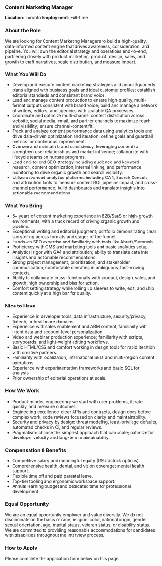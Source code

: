 ### Content Marketing Manager

**Location**: Toronto
**Employment**: Full-time

### About the Role
We are looking for Content Marketing Managers to build a high-quality, data-informed content engine that drives awareness, consideration, and pipeline. You will own the editorial strategy and operations end-to-end, partnering closely with product marketing, product, design, sales, and growth to craft narratives, scale distribution, and measure impact.

### What You Will Do
- Develop and execute content marketing strategies and annual/quarterly plans aligned with business goals and ideal customer profiles; establish editorial standards and consistent brand voice.
- Lead and manage content production to ensure high-quality, multi-format outputs consistent with brand voice; build and manage a network of writers, editors, and agencies with scalable QA processes.
- Coordinate and optimize multi-channel content distribution across website, social media, email, and partner channels to maximize reach and visibility; ensure channel-content fit.
- Track and analyze content performance data using analytics tools and drive data-driven optimization and iteration; define goals and guardrail metrics for continuous improvement.
- Oversee and maintain brand consistency, leveraging content to strengthen user relationships and market influence; collaborate with lifecycle teams on nurture programs.
- Lead end-to-end SEO strategy including audience and keyword research, content optimization, internal linking, and performance monitoring to drive organic growth and search visibility.
- Utilize advanced analytics platforms including GA4, Search Console, and attribution tools to measure content ROI, pipeline impact, and cross-channel performance; build dashboards and translate insights into actionable recommendations.

### What You Bring
- 5+ years of content marketing experience in B2B/SaaS or high-growth environments, with a track record of driving organic growth and pipeline.
- Exceptional writing and editorial judgment; portfolio demonstrating clear storytelling across formats and stages of the funnel.
- Hands-on SEO expertise and familiarity with tools like Ahrefs/Semrush.
- Proficiency with CMS and marketing tools and basic analytics setup.
- Analytical rigor with GA4 and attribution; ability to translate data into insights and actionable recommendations.
- Strong project management, prioritization, and stakeholder communication; comfortable operating in ambiguous, fast-moving contexts.
- Ability to collaborate cross-functionally with product, design, sales, and growth; high ownership and bias for action.
- Comfort setting strategy while rolling up sleeves to write, edit, and ship content quickly at a high bar for quality.

### Nice to Have
- Experience in developer tools, data infrastructure, security/privacy, fintech, or healthcare domains.
- Experience with sales enablement and ABM content; familiarity with intent data and account-level personalization.
- Video and webinar production experience; familiarity with scripts, storyboards, and light-weight editing workflows.
- Basic HTML/CSS and comfort working in design tools for rapid iteration with creative partners.
- Familiarity with localization, international SEO, and multi-region content operations.
- Experience with experimentation frameworks and basic SQL for analysis.
- Prior ownership of editorial operations at scale.

### How We Work
- Product-minded engineering: we start with user problems, iterate quickly, and measure outcomes.
- Engineering excellence: clear APIs and contracts, design docs before complex work, code reviews focused on clarity and maintainability.
- Security and privacy by design: threat modeling, least-privilege defaults, automated checks in CI, and regular reviews.
- Pragmatism: choose the simplest approach that can scale; optimize for developer velocity and long-term maintainability.

### Compensation & Benefits
- Competitive salary and meaningful equity (RSUs/stock options).
- Comprehensive health, dental, and vision coverage; mental health support.
- Flexible time off and paid parental leave.
- Top-tier tooling and ergonomic workspace support.
- Annual learning budget and dedicated time for professional development.

### Equal Opportunity
We are an equal opportunity employer and value diversity. We do not discriminate on the basis of race, religion, color, national origin, gender, sexual orientation, age, marital status, veteran status, or disability status. We are committed to providing reasonable accommodations for candidates with disabilities throughout the interview process.

### How to Apply
Please complete the application form below on this page.
